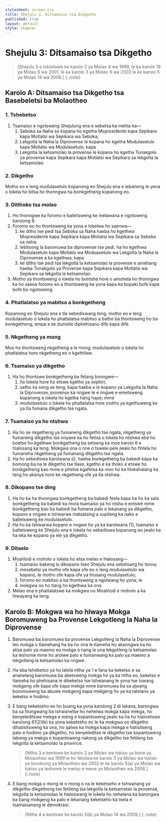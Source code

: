 ```yaml
---
stylesheet: screen.css
title: Shejulu 3. Ditsamaiso tsa Dikgetho
published: true
layout: default
style: chapter
---
```


# Shejulu 3: Ditsamaiso tsa Dikgetho

> [Shejulu 3 e lokisitswe ke karolo 2 ya Molao 4 wa 1999, le ka karolo 19 ya Molao 6 wa 2001, le ka karolo 3 ya Molao 9 wa 2002 le ke karolo 5 ya Molao 14 wa 2008.]
{:.note}

## Karolo A: Ditsamaiso tsa Dikgetho tsa Basebeletsi ba Molaotheo

### 1. Tshebetso

1.	Tsamaiso e ngotsweng Shejulung ena e sebetsa ka mehla ha—
	1.	Seboka sa Naha se kopana ho kgetha Mopresidente kapa Sepikara kapa Motlatsi wa Sepikara wa Seboka;
	1.	Lekgotla la Naha la Diprovense le kopana ho kgetha Modulasetulo kapa Motlatsi wa Modulasetulo; kapa
	1.	Lekgotla la ketsamolao la provense le kopana ho kgetha Tonakgolo ya provense kapa Sepikara kapa Motlatsi wa Sepikara sa lekgotla la ketsamolao.

### 2. Dikgetho

Motho eo e leng modulasetulo kopanong eo Shejulu ena e lebaneng le yena o lokela ho bitsa ho thonngwa ha bonkgetheng kopanong eo.

### 3. Ditlhoko tsa molao

1.	Ho thonngwe ka foromo e balletsweng ke melawana e ngotsweng karolong 9.
1.	Foromo eo ho thontsweng ka yona e lokelwa ho saenwa—
	1.	ke ditho tse pedi tsa Seboka sa Naha haeba ho kgethwa Mopresidente kapa Sepikara kapa Motlatsi wa Sepikara sa Seboka sa naha;
	1.	lebitsong la baromuwa ba diprovense tse pedi, ha ho kgethwa Modulasetulo kapa Motlatsi wa Moduasetulo wa Lekgotla la Naha la Diprovense a ka kgethwa; kapa
	1.	ke ditho tse pedi tsa lekgotla la ketsamolao la provense e amehang haeba Tonakgolo ya Provense kapa Sepikara kapa Motlatsi wa Sepikara sa lekgotla la ketsamolao.
1.	Motho ya thontsweng o lokela ho bontsha hore o amohela ho thonngwa ka ho saena foromo eo a thontsweng ka yona kapa ka bopaki bofe kapa bofe bo ngotsweng.

### 4. Phatlalatso ya mabitso a bonkgetheng

Kopanong eo Shejulu ena e tla sebediswang teng, motho eo e leng modulasetulo o lokela ho phatlalatsa mabitso a batho ba thontsweng ho ba bonkgetheng, empa a se dumelle diphehisano dife kapa dife.

### 5. Nkgetheng ya mong

Moo ho thontsweng nkgetheng a le mong, modulasetulo o lokela ho phatlalatsa hore nkgetheng eo o kgethilwe.

### 6. Tsamaiso ya dikgetho

1.	Ha ho thontswe bonkgetheng ba fetang bonngwe—
	1.	ho lokela hore ho etswe kgetho ya sephiri;
	1.	setho ka seng se teng, kapa haeba e le kopano ya Lekgotla la Naha la Diprovense, provense ka nngwe le e nngwe e emetsweng kopanong e lokela ho kgetha hang hape; mme
	1.	modulasetulo o lokela ho phatlalatsa hore motho ya kgethuweng ke ya tla fumana dikgetho tse ngata.

### 7. Tsamaiso ya ho ntshwa

1.	Ha ho se nkgetheng ya fumaneng dikgetho tse ngata, nkgetheng ya fumaneng dikgetho tse nnyane ka ho fetisa o lokela ho ntshwa ebe ho boetse ho kgethwe bonkgetheng ba setseng ka moo karolo 6 e hlalosang ka teng. Mokgwa ona o nne o tswele pele jwalo ho fihlela ho fumaneha nkgetheng ya fumanang dikgetho tse ngata.
2.	Ha ho sebediswa karolwana (i), haeba bonkgetheng ba babedi kapa ka bomong ba na le dikgetho tse tlase, kgetho e ka thoko e etswe ho bonkgetheng bao mme e phetse kgafetsa ka moo ho ka hlokahalang ka teng ho akanya hore ke nkgetheng ofe ya tla ntshwa.

### 8. Dikopano tse ding

1.	Ha ho ka ha thonngwa bonkgetheng ba babedi feela kapa ha ho ka sala bonkgetheng ba babedi ka mora tsamaiso ya ho ntsha e entswe mme bonkgetheng bao ba babedi ba fumana palo e lekanang ya dikgetho, kopano e nngwe e tshwarwe matsatsing a supileng ka nako e balletsweng ke modulasetulo.
2.	Ha ho ka tshwarwa kopano e nngwe ho ya ka karolwana (1), tsamaiso e balletsweng ke Shejulu ena e lokela ho sebediswa kopanong eo jwalo ka ha eka ke kopano ya ele ya dikgetho.

### 9. Ditaelo

1.	Moahlodi e moholo o lokela ho etsa melao e hlalosang—
	1.	tsamaiso bakeng la dikopano tseo Shejulu ena sebetsang ho tsona;
	1.	mesebetsi ya motho ofe kapa ofe eo o leng modulasetulo wa kopano, le motho ofe kapa ofe ya thusang modulasetulo;
	1.	foromo eo mabitso a ba thontsweng a ngolwang ho yona; le
	1.	mokgwa oo ho tlang ho kgethwa ka ona.
2.	Melao ena e phatlalatswe ka mokgwa oo Moahlodi e moholo a ka hlwayang ka teng.

## Karolo B: Mokgwa wa ho hlwaya Mokga Boromuweng ba Provense Lekgotleng la Naha la Diprovense

1.	Baromuwa ba boromuwa ba provense Lekgotleng la Naha la Diprovense leo mokga o tlamehang ha ba ho ona le tlameha ho akanngwa ka ho atisa palo ya maemo eo mokga o nang le ona lekgotleng la ketsamolao ka leshome mme ho arolwe palo e fumanwang ka palo ya maemo a lekgotleng la ketsamolao ka nngwe.
2.	Ha eba tshebetso ya ho latela ntlha ya 1 e fana ka keketso e sa ananelang baromuwa ba abetsweng mokga ho ya ka ntlha eo, keketso e tlameha ho phehisana le dikeketso tse tshwanang le yona tse tswang mokgeng ofe kapa ofe kapa mekga mme baromuwa ba sa ajwang boromuweng ba abuwe mokgeng kapa mekgeng ho ya ka tatelano ya keketso e hodimo.
3.	E bang keketseho eo ho buang ka yona karolong 2 di lekana, barongwa ba sa hlongwang ba tshwanetse ho nehelwa mokga kapa mekga, ho kenyeleditswe mekga e meng e kopantsweng jwalo ka ha ho hlalositswe karolong 61(2)(b) ka yona keketseho eo le ka mokgwa oo dikgetho dihatisitsweng ka ona, ho qalwa ka mokga kapa mekga e hatisitseng palo e hodimo ya dikgetho, ho kenyeleditse le dikgetho tse kopantsweng tabeng ya mekga e kopantsweng nakong ya dikgetho tse fetileng tsa lekgotla la ketsamolao la province.

	> [Ntlha 3 e kentswe ke karolo 2 ya Molao wa tokiso ya bone ya Molaotheo wa 1999 le ho fetolwa ke karolo 3 ya Molao wa tokiso ya borobong ya Molaotheo wa 2002 le ke karolo 5(a) ya Molao wa tokiso ya leshome le metso e mene ya Molaotheo wa 2008.]
	{:.note}

4. E bang mokga o mong le o mong o na le keketseho e tshwanang ya dikgetho dikgethong tse fetileng tsa lekgotla la ketsamelao la provense, lekgotla la ketsamolao le hlaloswang le lokela ho nehelana ka barongwa ba bang mokgeng ka palo e lekanang keketseho ka tsela e tsamaisanang le demokrasi.

	> [Ntlha 4 e kentswe ke karolo 5(b) ya Molao 14 wa 2008.]
	{:.note}
